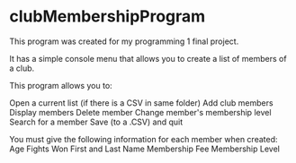 # clubMembershipProgram
This program was created for my programming 1 final project.

It has a simple console menu that allows you to create a list of members of a club. 

This program allows you to:

Open a current list (if there is a CSV in same folder)
Add club members
Display members
Delete member
Change member's membership level
Search for a member
Save (to a .CSV) and quit


You must give the following information for each member when created:
Age
Fights Won
First and Last Name
Membership Fee
Membership Level


